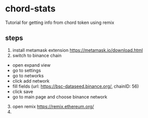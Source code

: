 # chord-stats
Tutorial for getting info from chord token using remix

## steps

1. install metamask extension https://metamask.io/download.html
2. switch to binance chain
* open expand view
* go to settings
* go to networks
* click add network
* fill fields (url: https://bsc-dataseed.binance.org/, chainID: 56)
* click save
* go to main page and choose binance network
3. open remix https://remix.ethereum.org/
4. 
